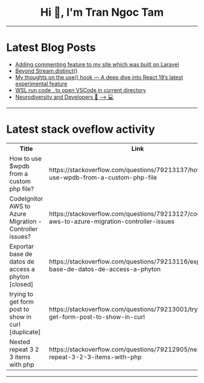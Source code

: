<h1 align="center">Hi 👋, I'm Tran Ngoc Tam</h1>

---

# Latest Blog Posts 
<!-- BLOG-POST-LIST:START -->
- [Adding commenting feature to my site which was built on Laravel](https://dev.to/lakm/adding-commenting-feature-to-my-site-which-was-built-on-laravel-5dfa)
- [Beyond Stream.distinct&lpar;&rpar;](https://dev.to/nilscoding/beyond-streamdistinct-5a05)
- [My thoughts on the use&lpar;&rpar; hook — A deep dive into React 19’s latest experimental feature](https://dev.to/ifeanyi_aladi/my-thoughts-on-the-use-hook-a-deep-dive-into-react-19s-latest-experimental-feature-4m7k)
- [WSL run code . to open VSCode in current directory](https://dev.to/01yym/wsl-run-code-to-open-vscode-in-current-directory-43j1)
- [Neurodiversity and Developers 🧠 --&gt; 💻](https://dev.to/jgdevelops/neurodiversity-in-tech--2i0o)
<!-- BLOG-POST-LIST:END -->

---

# Latest stack oveflow activity
<table>
  <tr><th>Title</th><th>Link</th></tr>
  <!-- STACKOVERFLOW:START --><tr><td>How to use $wpdb from a custom php file?</td><td>https://stackoverflow.com/questions/79213137/how-to-use-wpdb-from-a-custom-php-file</td></tr><tr><td>CodeIgnitor AWS to Azure Migration - Controller issues?</td><td>https://stackoverflow.com/questions/79213127/codeignitor-aws-to-azure-migration-controller-issues</td></tr><tr><td>Exportar base de datos de access a phyton [closed]</td><td>https://stackoverflow.com/questions/79213116/exportar-base-de-datos-de-access-a-phyton</td></tr><tr><td>trying to get form post to show in curl [duplicate]</td><td>https://stackoverflow.com/questions/79213001/trying-to-get-form-post-to-show-in-curl</td></tr><tr><td>Nested repeat 3 2 3 items with php</td><td>https://stackoverflow.com/questions/79212905/nested-repeat-3-2-3-items-with-php</td></tr><!-- STACKOVERFLOW:END -->
</table>

---


